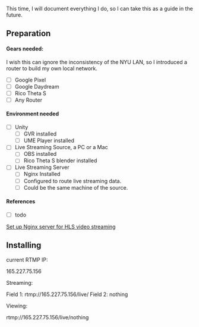 This time, I will document everything I do, so I can take this as a guide in the future.

<!--more-->

## Preparation

#### Gears needed:

I wish this can ignore the inconsistency of the NYU LAN, so I introduced a router to build my own local network.

- [ ] Google Pixel
- [ ] Google Daydream
- [ ] Rico Theta S
- [ ] Any Router

#### Environment needed

- [ ] Unity
  - [ ] GVR installed
  - [ ] UME Player installed
- [ ] Live Streaming Source, a PC or a Mac
  - [ ] OBS installed
  - [ ] Rico Theta S blender installed
- [ ] Live Streaming Server
  - [ ] Nginx Installed
  - [ ] Configured to route live streaming data.
  - [ ] Could be the same machine of the source.

#### References

 - [ ] todo

[Set up Nginx server for HLS video streaming](https://www.vultr.com/docs/setup-nginx-on-ubuntu-to-stream-live-hls-video)

## Installing

current RTMP IP:

165.227.75.156

Streaming:

Field 1: rtmp://165.227.75.156/live/
Field 2: nothing

Viewing:

rtmp://165.227.75.156/live/nothing
